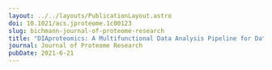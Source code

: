 ```yaml
---
layout: ../../layouts/PublicationLayout.astro
doi: 10.1021/acs.jproteome.1c00123
slug: bichmann-journal-of-proteome-research
title: "DIAproteomics: A Multifunctional Data Analysis Pipeline for Data-Independent Acquisition Proteomics and Peptidomics"
journal: Journal of Proteome Research
pubDate: 2021-6-21
---
```

